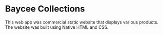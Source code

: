 # Baycee Collections
This web app was commercial static website that displays various products. The website was built using Native HTML and CSS.
